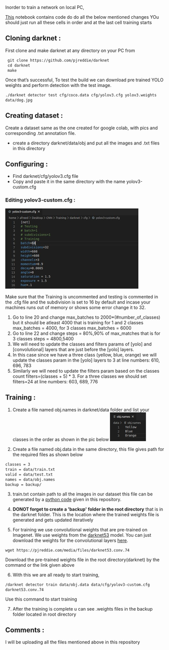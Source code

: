 Inorder to train a network on local PC, 

[This](https://github.com/IITBRacing/Object-Detection-20---21-DV/blob/master/training/train_local/TrainYolo_local.ipynb) notebook contains code do do all the below mentioned changes
YOu should just run all these cells in order and at the last cell training starts

## Cloning darknet :
  First clone and make darknet at any directory on your PC from
  ```
   git clone https://github.com/pjreddie/darknet
   cd darknet
   make
```
  Once that’s successful, To test the build we can download pre trained YOLO weights and perform detection with the test image.
  ```
  ./darknet detector test cfg/coco.data cfg/yolov3.cfg yolov3.weights data/dog.jpg
```

## Creating dataset :
   Create a dataset same as the one created for google colab, with pics and corresponding .txt annotation file.
   
   - create a directory darknet/data/obj and put all the images and .txt files in this directory
 
## Configuring :
   - Find darknet/cfg/yolov3.cfg file 
   - Copy and paste it in the same directory with the name yolov3-custom.cfg
### Editing yolov3-custom.cfg :
  ![](https://github.com/IITBRacing/Object-Detection-20---21-DV/blob/master/training/train_local/pics/1.jpg)
  
  Make sure that the Training is uncommented and testing is commented in the .cfg file
  and the subdivision is set to 16 by default and incase your machines runs out of memory or shows some error change it to 32.
  
  1. Go to line 20 and change max_batches to  2000*(#number_of_classes) but it should be atleast 4000 that is training for 1 and 2 classes max_batches = 4000, for 3 classes max_batches = 6000 
  2. Go to line 22 and change steps = 80%,90% of max_matches that is for 3 classes steps = 4800,5400
  3. We will need to update the classes and filters params of [yolo] and [convolutional] layers that are just before the           [yolo] layers.
  4. In this case since we have a three class (yellow, blue, orange) we will update the classes param in the [yolo] layers to 3 at line numbers: 610, 696, 783
  5. Similarly we will need to update the filters param based on the classes count filters=(classes + 5) * 3. For a three         classes we should set filters=24 at line numbers: 603, 689, 776
  
## Training :
  1. Create a file named obj.names in darknet/data folder and list your classes in the order as shown in the pic below
  ![](https://github.com/IITBRacing/Object-Detection-20---21-DV/blob/master/training/train_local/pics/2.png)
  
  2. Create a file named obj.data in the same directory, this file gives path for the required files as shown below
  ```
  classes = 3
  train = data/train.txt
  valid = data/test.txt
  names = data/obj.names
  backup = backup/
  ```
  3. train.txt contain path to all the images in our dataset this file can be generated by a [python code](https://github.com/IITBRacing/Object-Detection-20---21-DV/blob/master/training/train_local/gen_train.py) given in this repository. 
  
  4. **DONOT forget to create a 'backup' folder in the root directory** that is in the darknet folder. This is the location where the trained weights file is generated and gets updated iteratively
  
  5. For training we use convolutional weights that are pre-trained on Imagenet. We use weights from the [darknet53](https://pjreddie.com/darknet/imagenet/#darknet53) model. You can just download the weights for the convolutional layers [here](https://pjreddie.com/media/files/darknet53.conv.74).
  ```
  wget https://pjreddie.com/media/files/darknet53.conv.74
  ```
  Download the pre-trained weights file in the root directory(darknet) by the command or the link given above
  
  6. With this we are all ready to start training, 
  ```
  /darknet detector train data/obj.data data/cfg/yolov3-custom.cfg darknet53.conv.74
  ```
   Use this command to start training
  
  7. After the training is complete u can see .weights files in the backup folder located in root directory
  
 ## Comments :
   I will be uploading all the files mentioned above in this repository
   
   
